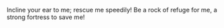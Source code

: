 Incline your ear to me; rescue me speedily! Be a rock of refuge for me, a strong fortress to save me!
